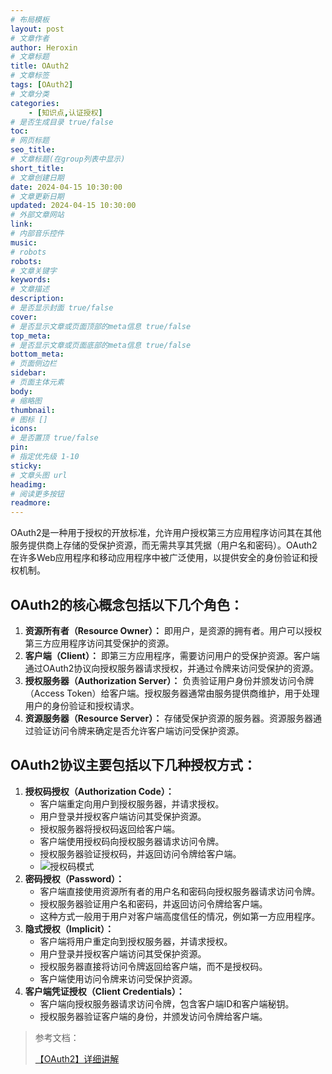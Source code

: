 ```yaml
---
# 布局模板
layout: post
# 文章作者
author: Heroxin
# 文章标题
title: OAuth2
# 文章标签
tags: [OAuth2] 
# 文章分类
categories: 
	- [知识点,认证授权]
# 是否生成目录 true/false
toc:
# 网页标题
seo_title:
# 文章标题(在group列表中显示)
short_title:
# 文章创建日期
date: 2024-04-15 10:30:00
# 文章更新日期
updated: 2024-04-15 10:30:00
# 外部文章网站
link:
# 内部音乐控件 
music:
# robots
robots:
# 文章关键字
keywords:
# 文章描述
description:
# 是否显示封面 true/false
cover:
# 是否显示文章或页面顶部的meta信息 true/false
top_meta:
# 是否显示文章或页面底部的meta信息 true/false
bottom_meta:
# 页面侧边栏
sidebar:
# 页面主体元素
body:
# 缩略图
thumbnail:
# 图标 []
icons:
# 是否置顶 true/false
pin:
# 指定优先级 1-10
sticky: 
# 文章头图 url
headimg:
# 阅读更多按钮
readmore:
---
```


OAuth2是一种用于授权的开放标准，允许用户授权第三方应用程序访问其在其他服务提供商上存储的受保护资源，而无需共享其凭据（用户名和密码）。OAuth2在许多Web应用程序和移动应用程序中被广泛使用，以提供安全的身份验证和授权机制。

<!-- more -->



## OAuth2的核心概念包括以下几个角色：

1. **资源所有者（Resource Owner）：** 即用户，是资源的拥有者。用户可以授权第三方应用程序访问其受保护的资源。
2. **客户端（Client）：** 即第三方应用程序，需要访问用户的受保护资源。客户端通过OAuth2协议向授权服务器请求授权，并通过令牌来访问受保护的资源。
3. **授权服务器（Authorization Server）：** 负责验证用户身份并颁发访问令牌（Access Token）给客户端。授权服务器通常由服务提供商维护，用于处理用户的身份验证和授权请求。
4. **资源服务器（Resource Server）：** 存储受保护资源的服务器。资源服务器通过验证访问令牌来确定是否允许客户端访问受保护资源。



## OAuth2协议主要包括以下几种授权方式：

1. **授权码授权（Authorization Code）：** 
   - 客户端重定向用户到授权服务器，并请求授权。
   - 用户登录并授权客户端访问其受保护资源。
   - 授权服务器将授权码返回给客户端。
   - 客户端使用授权码向授权服务器请求访问令牌。
   - 授权服务器验证授权码，并返回访问令牌给客户端。
   - ![授权码模式](https://heroxin.oss-cn-beijing.aliyuncs.com/img/blog/20191013151012592.png)
2. **密码授权（Password）：** 
   - 客户端直接使用资源所有者的用户名和密码向授权服务器请求访问令牌。
   - 授权服务器验证用户名和密码，并返回访问令牌给客户端。
   - 这种方式一般用于用户对客户端高度信任的情况，例如第一方应用程序。
3. **隐式授权（Implicit）：**
   - 客户端将用户重定向到授权服务器，并请求授权。
   - 用户登录并授权客户端访问其受保护资源。
   - 授权服务器直接将访问令牌返回给客户端，而不是授权码。
   - 客户端使用访问令牌来访问受保护资源。
4. **客户端凭证授权（Client Credentials）：** 
   - 客户端向授权服务器请求访问令牌，包含客户端ID和客户端秘钥。
   - 授权服务器验证客户端的身份，并颁发访问令牌给客户端。



> 参考文档：
>
> [【OAuth2】详细讲解](https://blog.csdn.net/Huang_Ds/article/details/125533523)